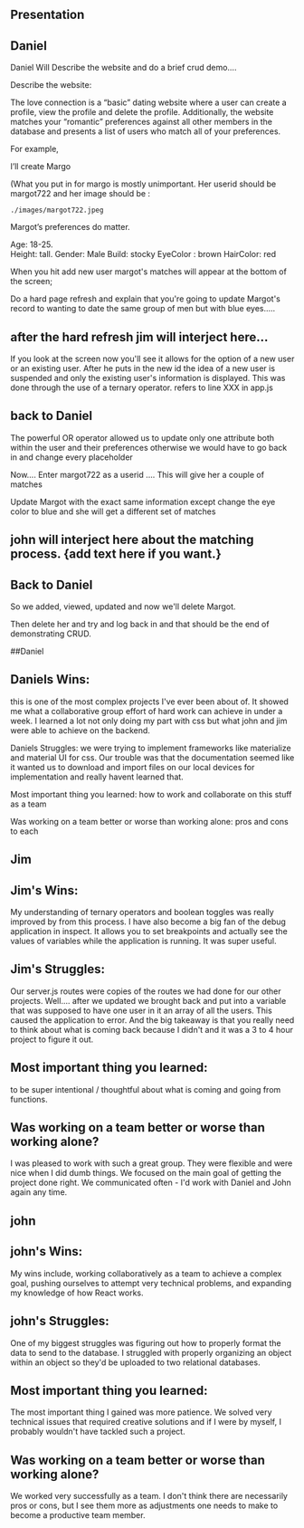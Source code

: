 ## Presentation

## Daniel
Daniel Will Describe the website and do a brief crud demo….

Describe the website:

The love connection is a “basic” dating website where a user can create a profile, view the profile and delete the profile.  Additionally, the website matches your “romantic” preferences against all other members in the database and presents a list of users who match all of your preferences.   

For example,

I’ll create Margo

(What you put in for margo is mostly unimportant.  Her userid should be margot722 and her image should be :

    ./images/margot722.jpeg   

Margot’s preferences do matter.  

Age: 18-25.  
Height: tall.
Gender: Male
Build: stocky
EyeColor : brown
HairColor:  red

When you hit add new user margot's matches will appear at the bottom of the screen;

Do a hard page refresh and explain that you're going to update Margot's record to wanting to date the same group of men but with blue eyes.....

## after the hard refresh jim will interject here...
If you look at the screen now you'll see it allows for the option of a new user or an existing user.  After he puts in the new id the idea of a new user is suspended and only the existing user's information is displayed.  This was done through the use of a ternary operator. refers to line XXX in app.js

## back to Daniel

The powerful OR operator allowed us to update only one attribute both within the user and their preferences otherwise we would have to go back in and change every placeholder

Now…. Enter     margot722 as a userid …. This will give her a couple of matches

Update Margot with the exact same information except change the eye color to blue and she will get a different set of matches

## john will interject here about the matching process.  {add text here if you want.}


## Back to Daniel
So we added, viewed, updated and now we'll delete Margot.  

Then delete her and try and log back in and that should be the end of demonstrating CRUD.  


##Daniel

## Daniels Wins: 
this is one of the most complex projects I've ever been about of. It showed me what a collaborative group effort of hard work can achieve in under a week. I learned a lot not only doing my part with css but what john and jim were able to achieve on the backend.

Daniels Struggles: 
we were trying to implement frameworks like materialize and material UI for css. Our trouble was that the documentation seemed like it wanted us to download and import files on our local devices for implementation and really havent learned that.

Most important thing you learned: 
how to work and collaborate on this stuff as a team

Was working on a team better or worse than working alone: 
pros and cons to each

## Jim

## Jim's Wins:
My understanding of ternary operators and boolean toggles was really improved by from this process.  I have also become a big fan of the debug application in inspect.  It allows you to set breakpoints and actually see the values of variables while the application is running.  It was super useful.

## Jim's Struggles:
Our server.js routes were copies of the routes we had done for our other projects.  Well.... after we updated we brought back and put into a variable that was supposed to have one user in it an array of all the users.  This caused the application to error.  And the big takeaway is that you really need to think about what is coming back because I didn't and it was a 3 to 4 hour project to figure it out.

## Most important thing you learned:
to be super intentional / thoughtful about what is coming and going from functions.

## Was working on a team better or worse than working alone?
I was pleased to work with such a great group.  They were flexible and were nice when I did dumb things. We focused on the main goal of getting the project done right.  We communicated often - I'd work with Daniel and John again any time.

## john



## john's Wins:
My wins include, working collaboratively as a team to achieve a complex goal, pushing ourselves to attempt very technical problems, and expanding my knowledge of how React works.

## john's Struggles:
One of my biggest struggles was figuring out how to properly format the data to send to the database. I struggled with properly organizing an object within an object so they'd be uploaded to two relational databases.

## Most important thing you learned:
The most important thing I gained was more patience. We solved very technical issues that required creative solutions and if I were by myself, I probably wouldn't have tackled such a project.

## Was working on a team better or worse than working alone?
We worked very successfully as a team. I don't think there are necessarily pros or cons, but I see them more as adjustments one needs to make to become a productive team member.

